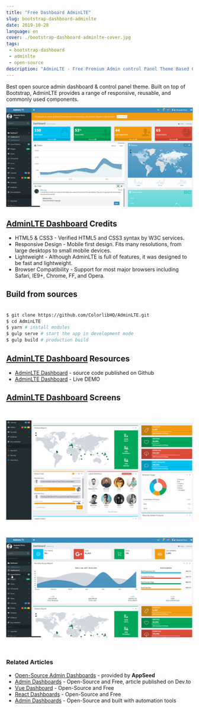 ```yaml
---
title: "Free Dashboard AdminLTE"
slug: bootstrap-dashboard-adminlte
date: 2019-10-28
language: en
cover: ./bootstrap-dashboard-adminlte-cover.jpg
tags:
 - bootstrap-dashboard
 - adminlte
 - open-source
description: "AdminLTE - Free Premium Admin control Panel Theme Based On Bootstrap 4.x."
---
```


Best open source admin dashboard & control panel theme. Built on top of Bootstrap, AdminLTE provides a range of responsive, reusable, and commonly used components.

![AdminLTE - Free Admin Panel.](https://raw.githubusercontent.com/admin-dashboards/static/master/bootstrap-dashboard-adminlte-intro.gif)


## [AdminLTE Dashboard](https://github.com/ColorlibHQ/AdminLTE) Credits

- HTML5 & CSS3 - Verified HTML5 and CSS3 syntax by W3C services.
- Responsive Design - Mobile first design. Fits many resolutions, from large desktops to small mobile devices.
- Lightweight - Although AdminLTE is full of features, it was designed to be fast and lightweight.
- Browser Compatibility - Support for most major browsers including Safari, IE9+, Chrome, FF, and Opera.

## Build from sources

```bash

$ git clone https://github.com/ColorlibHQ/AdminLTE.git
$ cd AdminLTE
$ yarn # install modules
$ gulp serve # start the app in development mode
$ gulp build # production build

```

## [AdminLTE Dashboard](https://github.com/ColorlibHQ/AdminLTE) Resources

- [AdminLTE Dashboard](https://github.com/ColorlibHQ/AdminLTE) - source code published on Github
- [AdminLTE Dashboard](https://adminlte.io/preview) - Live DEMO

## [AdminLTE Dashboard](https://github.com/ColorlibHQ/AdminLTE) Screens

<br />

![AdminLTE - Free Admin Panel - App Screen 1.](https://raw.githubusercontent.com/admin-dashboards/static/master/bootstrap-dashboard-adminlte-screen-1.png)

<br />

![AdminLTE - Free Admin Panel - App Screen 2.](https://raw.githubusercontent.com/admin-dashboards/static/master/bootstrap-dashboard-adminlte-screen-2.png)

<br />

### Related Articles

- [Open-Source Admin Dashboards](https://appseed.us/admin-dashboards/open-source) - provided by **AppSeed**
- [Admin Dashboards](https://dev.to/sm0ke/admin-dashboards-open-source-and-free-4aep) - Open-Source and Free, article published on Dev.to
- [Vue Dashboard](https://dev.to/sm0ke/vue-dashboard-open-source-apps-1gd1) - Open-Source and Free
- [React Dashboards](https://dev.to/sm0ke/react-dashboards-open-source-apps-1c7j) - Open-Source and Free
- [Admin Dashboards](https://blog.appseed.us/admin-dashboards-open-source-built-with-automation-tools/) - Open-Source and built with automation tools
